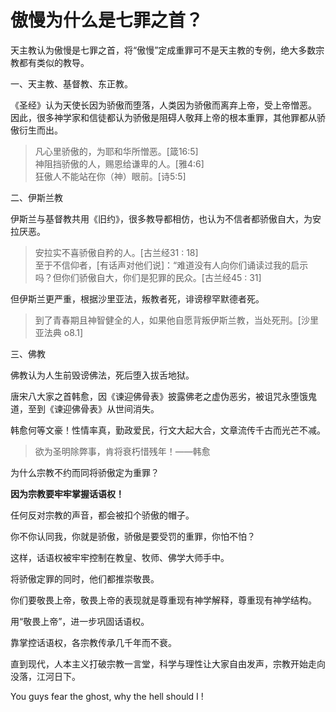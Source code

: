 # 傲慢为什么是七罪之首？

天主教认为傲慢是七罪之首，将“傲慢”定成重罪可不是天主教的专例，绝大多数宗教都有类似的教导。

一、天主教、基督教、东正教。

《圣经》认为天使长因为骄傲而堕落，人类因为骄傲而离弃上帝，受上帝憎恶。
因此，很多神学家和信徒都认为骄傲是阻碍人敬拜上帝的根本重罪，其他罪都从骄傲衍生而出。

> 凡心里骄傲的，为耶和华所憎恶。[箴16:5]<br>
> 神阻挡骄傲的人，赐恩给谦卑的人。[雅4:6]<br>
> 狂傲人不能站在你（神）眼前。[诗5:5]<br>

二、伊斯兰教

伊斯兰与基督教共用《旧约》，很多教导都相仿，也认为不信者都骄傲自大，为安拉厌恶。

> 安拉实不喜骄傲自矜的人。[古兰经31 : 18] <br>
> 至于不信仰者，[有话声对他们说]：“难道没有人向你们诵读过我的启示吗？但你们骄傲自大，你们是犯罪的民众。[古兰经45 : 31]

但伊斯兰更严重，根据沙里亚法，叛教者死，诽谤穆罕默德者死。

> 到了青春期且神智健全的人，如果他自愿背叛伊斯兰教，当处死刑。[沙里亚法典 o8.1]

三、佛教

佛教认为人生前毁谤佛法，死后堕入拔舌地狱。

唐宋八大家之首韩愈，因《谏迎佛骨表》披露佛老之虚伪恶劣，被诅咒永堕饿鬼道，至到《谏迎佛骨表》从世间消失。

韩愈何等文豪！性情率真，勤政爱民，行文大起大合，文章流传千古而光芒不减。

> 欲为圣明除弊事，肯将衰朽惜残年！——韩愈

为什么宗教不约而同将骄傲定为重罪？

**因为宗教要牢牢掌握话语权！**

任何反对宗教的声音，都会被扣个骄傲的帽子。

你不你认同我，你就是骄傲，骄傲是要受罚的重罪，你怕不怕？

这样，话语权被牢牢控制在教皇、牧师、佛学大师手中。

将骄傲定罪的同时，他们都推崇敬畏。

你们要敬畏上帝，敬畏上帝的表现就是尊重现有神学解释，尊重现有神学结构。

用“敬畏上帝”，进一步巩固话语权。

靠掌控话语权，各宗教传承几千年而不衰。

直到现代，人本主义打破宗教一言堂，科学与理性让大家自由发声，宗教开始走向没落，江河日下。


You guys fear the ghost, why the hell should I !